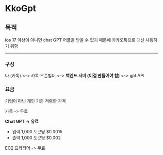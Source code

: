 # KkoGpt

## 목적
ios 17 이상이 아니면 chat GPT 어플을 받을 수 없기 때문에 카카오톡으로 대신 사용하기 위함

---

### 구성
나 (카톡) <-> 카톡 오픈빌더 <-> **백엔드 서버 (이걸 만들어야 함)** <-> gpt API 

### 요금
기업이 아닌 개인 기준 저렴한 가격

카톡 -> 무료

**Chat GPT -> 유료**
-  입력 1,000 토큰당 $0.0015
-  출력 1,000 토큰당 $0.002

EC2 프리티어 -> 무료
